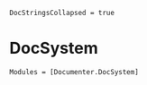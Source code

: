 ```@meta
DocStringsCollapsed = true
```

# DocSystem

```@autodocs
Modules = [Documenter.DocSystem]
```
